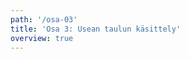 ```yaml
---
path: '/osa-03'
title: 'Osa 3: Usean taulun käsittely'
overview: true
---
```


<pages-in-this-section></pages-in-this-section>
